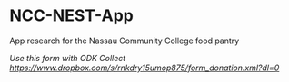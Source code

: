 # NCC-NEST-App
App research for the Nassau Community College food pantry

*Use this form with ODK Collect https://www.dropbox.com/s/rnkdry15umop875/form_donation.xml?dl=0*

